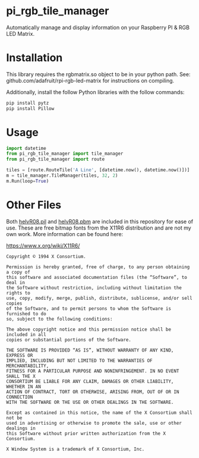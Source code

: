 # pi_rgb_tile_manager
Automatically manage and display information on your Raspberry PI &amp; RGB
LED Matrix.

# Installation
This library requires the rgbmatrix.so object to be in your python path. See:
github.com/adafruit/rpi-rgb-led-matrix for instructions on compiling.

Additionally, install the follow Python libraries with the follow commands: 

```bash
pip install pytz
pip install Pillow
```

# Usage
```python
import datetime
from pi_rgb_tile_manager import tile_manager
from pi_rgb_tile_manager import route

tiles = [route.RouteTile('A Line', [datetime.now(), datetime.now()])]
m = tile_manager.TileManager(tiles, 32, 2)
m.Run(loop=True)
```

# Other Files
Both [helvR08.pil](helvR08.pil) and [helvR08.pbm](helvR08.phm) are included in
this repository for ease of use. These are free bitmap fonts from the X11R6
distribution and are not my own work. More information can be found here: 

https://www.x.org/wiki/X11R6/

```
Copyright © 1994 X Consortium.

Permission is hereby granted, free of charge, to any person obtaining a copy of
this software and associated documentation files (the “Software”, to deal in
the Software without restriction, including without limitation the rights to
use, copy, modify, merge, publish, distribute, sublicense, and/or sell copies
of the Software, and to permit persons to whom the Software is furnished to do
so, subject to the following conditions:

The above copyright notice and this permission notice shall be included in all
copies or substantial portions of the Software.

THE SOFTWARE IS PROVIDED “AS IS”, WITHOUT WARRANTY OF ANY KIND, EXPRESS OR
IMPLIED, INCLUDING BUT NOT LIMITED TO THE WARRANTIES OF MERCHANTABILITY,
FITNESS FOR A PARTICULAR PURPOSE AND NONINFRINGEMENT. IN NO EVENT SHALL THE X
CONSORTIUM BE LIABLE FOR ANY CLAIM, DAMAGES OR OTHER LIABILITY, WHETHER IN AN
ACTION OF CONTRACT, TORT OR OTHERWISE, ARISING FROM, OUT OF OR IN CONNECTION
WITH THE SOFTWARE OR THE USE OR OTHER DEALINGS IN THE SOFTWARE.

Except as contained in this notice, the name of the X Consortium shall not be
used in advertising or otherwise to promote the sale, use or other dealings in
this Software without prior written authorization from the X Consortium.

X Window System is a trademark of X Consortium, Inc.
```